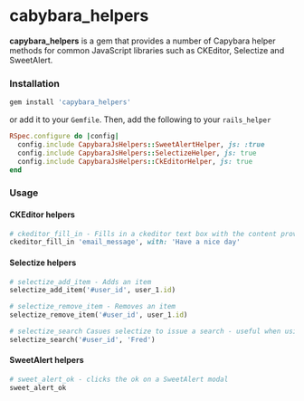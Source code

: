 # cabybara_helpers

**capybara_helpers** is a gem that provides a number of Capybara helper methods for common JavaScript libraries such 
as CKEditor, Selectize and SweetAlert. 

### Installation 
```bash
gem install 'capybara_helpers'
```

or add it to your `Gemfile`. Then, add the following to your `rails_helper`

```ruby
RSpec.configure do |config|
  config.include CapybaraJsHelpers::SweetAlertHelper, js: :true
  config.include CapybaraJsHelpers::SelectizeHelper, js: true
  config.include CapybaraJsHelpers::CkEditorHelper, js: true
end
```

### Usage
 
#### CKEditor helpers
```ruby
# ckeditor_fill_in - Fills in a ckeditor text box with the content provided, e.g.:
ckeditor_fill_in 'email_message', with: 'Have a nice day'
```

#### Selectize helpers
```ruby
# selectize_add_item - Adds an item
selectize_add_item('#user_id', user_1.id)

# selectize_remove_item - Removes an item
selectize_remove_item('#user_id', user_1.id)

# selectize_search Casues selectize to issue a search - useful when using remote data loading
selectize_search('#user_id', 'Fred')
```

#### SweetAlert helpers
```ruby
# sweet_alert_ok - clicks the ok on a SweetAlert modal
sweet_alert_ok
```

